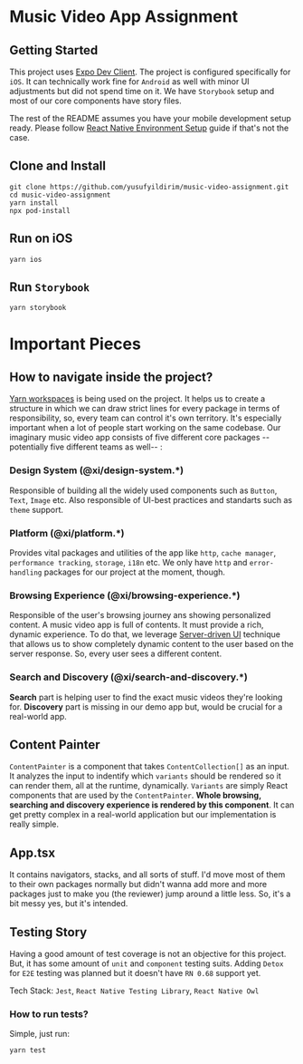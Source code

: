 # Music Video App Assignment

## Getting Started
This project uses [Expo Dev Client](https://docs.expo.dev/development/introduction/). The project is configured specifically for `iOS`. It can technically work fine for `Android` as well with minor UI adjustments but did not spend time on it. We have `Storybook` setup and most of our core components have story files.

The rest of the README assumes you have your mobile development setup ready. Please follow [React Native Environment Setup](https://reactnative.dev/docs/environment-setup) guide if that's not the case.

## Clone and Install
```
git clone https://github.com/yusufyildirim/music-video-assignment.git
cd music-video-assignment
yarn install
npx pod-install
```
## Run on iOS
```
yarn ios
```

## Run `Storybook`
```
yarn storybook
```

# Important Pieces

## How to navigate inside the project?
[Yarn workspaces](https://classic.yarnpkg.com/lang/en/docs/workspaces/) is being used on the project. It helps us to create a structure in which we can draw strict lines for every package in terms of responsibility, so, every team can control it's own territory. It's especially important when a lot of people start working on the same codebase. Our imaginary music video app consists of five different core packages --potentially five different teams as well-- :

### Design System (@xi/design-system.*)
Responsible of building all the widely used components such as `Button`, `Text`, `Image` etc. Also responsible of UI-best practices and standarts such as `theme` support.

### Platform (@xi/platform.*)
Provides vital packages and utilities of the app like `http`, `cache manager`, `performance tracking`, `storage`, `i18n` etc. We only have `http` and `error-handling` packages for our project at the moment, though.

### Browsing Experience (@xi/browsing-experience.*)
Responsible of the user's browsing journey ans showing personalized content. A music video app is full of contents. It must provide a rich, dynamic experience. To do that, we leverage [Server-driven UI](https://www.judo.app/blog/server-driven-ui/) technique that allows us to show completely dynamic content to the user based on the server response. So, every user sees a different content.

### Search and Discovery (@xi/search-and-discovery.*)
**Search** part is helping user to find the exact music videos they're looking for. **Discovery** part is missing in our demo app but, would be crucial for a real-world app.

## Content Painter
`ContentPainter` is a component that takes `ContentCollection[]` as an input. It analyzes the input to indentify which `variants` should be rendered so it can render them, all at the runtime, dynamically. `Variants` are simply React components that are used by the `ContentPainter`. **Whole browsing, searching and discovery experience is rendered by this component**. It can get pretty complex in a real-world application but our implementation is really simple.

## App.tsx
It contains navigators, stacks, and all sorts of stuff. I'd move most of them to their own packages normally but didn't wanna add more and more packages just to make you (the reviewer) jump around a little less. So, it's a bit messy yes, but it's intended.

## Testing Story
Having a good amount of test coverage is not an objective for this project. But, it has some amount of `unit` and `component` testing suits. Adding `Detox` for `E2E` testing was planned but it doesn't have `RN 0.68` support yet. 

Tech Stack: `Jest`, `React Native Testing Library`, `React Native Owl`

### How to run tests?
Simple, just run:
```
yarn test
```